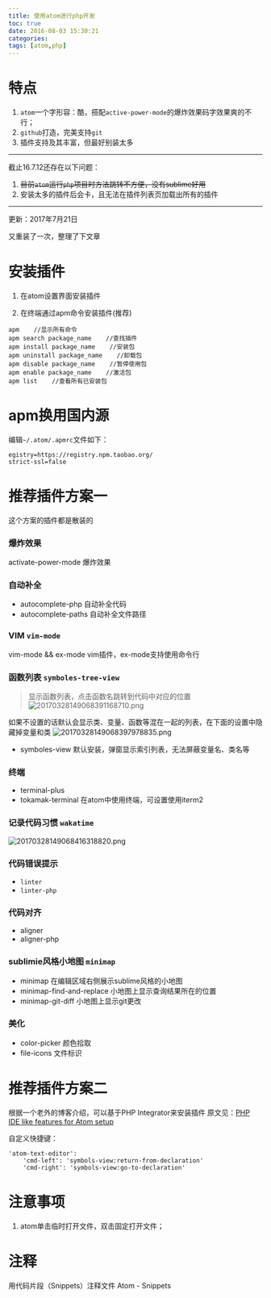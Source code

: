```yaml
---
title: 使用atom进行php开发
toc: true
date: 2016-08-03 15:30:21
categories:
tags: [atom,php]
---
```


# 特点

1. `atom`一个字形容：酷，搭配`active-power-mode`的爆炸效果码字效果爽的不行；
2. `github`打造，完美支持`git`
3. 插件支持及其丰富，但最好别装太多


---
截止16.7.12还存在以下问题：

1. ~~目前`atom`运行`php`项目时方法跳转不方便，没有sublime好用~~
2. 安装太多的插件后会卡，且无法在插件列表页加载出所有的插件

---
更新：2017年7月21日

又重装了一次，整理了下文章

<!--more-->

# 安装插件
1. 在atom设置界面安装插件

2. 在终端通过apm命令安装插件(推荐)

``` shell
apm    //显示所有命令
apm search package_name    //查找插件
apm install package_name    //安装包
apm uninstall package_name    //卸载包
apm disable package_name    //暂停使用包
apm enable package_name    //激活包
apm list    //查看所有已安装包
```

# apm换用国内源
编辑`~/.atom/.apmrc`文件如下：

```
egistry=https://registry.npm.taobao.org/
strict-ssl=false
```

# 推荐插件方案一

这个方案的插件都是散装的

### 爆炸效果
 activate-power-mode    爆炸效果

### 自动补全
- autocomplete-php    自动补全代码
- autocomplete-paths    自动补全文件路径

### VIM `vim-mode`
 vim-mode && ex-mode    vim插件，ex-mode支持使用命令行

###  函数列表 `symboles-tree-view`
>显示函数列表，点击函数名跳转到代码中对应的位置
![20170328149068391168710.png](/images/20170328149068391168710.png)

如果不设置的话默认会显示类、变量、函数等混在一起的列表，在下面的设置中隐藏掉变量和类
![20170328149068397978835.png](/images/20170328149068397978835.png)


- symboles-view 默认安装，弹窗显示索引列表，无法屏蔽变量名、类名等

###  终端
- terminal-plus
- tokamak-terminal    在atom中使用终端，可设置使用iterm2

### 记录代码习惯  `wakatime`
![20170328149068416318820.png](/images/20170328149068416318820.png)

### 代码错误提示
- `linter`
- `linter-php`

### 代码对齐
- aligner
- aligner-php

### sublimie风格小地图  `minimap`
- minimap    在编辑区域右侧展示sublime风格的小地图
- minimap-find-and-replace 小地图上显示查询结果所在的位置
- minimap-git-diff 小地图上显示git更改

### 美化
- color-picker    颜色拾取
- file-icons    文件标识




# 推荐插件方案二
根据一个老外的博客介绍，可以基于PHP Integrator来安装插件
原文见：[PHP IDE like features for Atom setup](https://medium.com/oneshoe/php-ide-like-features-for-atom-setup-faa0ec2264d6)




 自定义快捷键：

```
'atom-text-editor':
    'cmd-left': 'symbols-view:return-from-declaration'
    'cmd-right': 'symbols-view:go-to-declaration'
```

# 注意事项
1. atom单击临时打开文件，双击固定打开文件；

# 注释
用代码片段（Snippets）注释文件
Atom - Snippets


